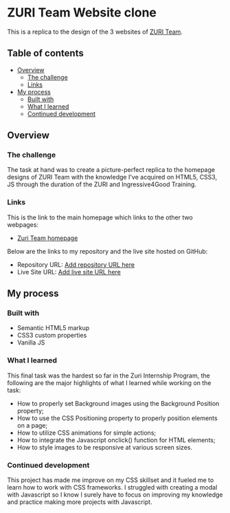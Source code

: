 # ZURI Team Website clone

This is a replica to the design of the 3 websites of [ZURI Team](https://zuri.team/).

## Table of contents

- [Overview](#overview)
  - [The challenge](#the-challenge)
  - [Links](#links)
- [My process](#my-process)
  - [Built with](#built-with)
  - [What I learned](#what-i-learned)
  - [Continued development](#continued-development)


## Overview

### The challenge

The task at hand was to create a picture-perfect replica to the homepage designs of ZURI Team with the knowledge I've acquired on HTML5, CSS3, JS through the duration of the ZURI and Ingressive4Good Training.


### Links
This is the link to the main homepage which links to the other two webpages:
- [Zuri Team homepage](https://zuri.team/)

Below are the links to my repository and the live site hosted on GitHub:
- Repository URL: [Add repository URL here](https://your-solution-url.com)
- Live Site URL: [Add live site URL here](https://your-live-site-url.com)

## My process

### Built with

- Semantic HTML5 markup
- CSS3 custom properties
- Vanilla JS

### What I learned

This final task was the hardest so far in the Zuri Internship Program, the following are the major highlights of what I learned while working on the task:
- How to properly set Background images using the Background Position property;
- How to use the CSS Positioning property to properly position elements on a page;
- How to utilize CSS animations for simple actions;
- How to integrate the Javascript onclick() function for HTML elements;
- How to style images to be responsive at various screen sizes.


### Continued development

This project has made me improve on my CSS skillset and it fueled me to learn how to work with CSS frameworks.
I struggled with creating a modal with Javascript so I know I surely have to focus on improving my knowledge and practice making more projects with Javascript. 


